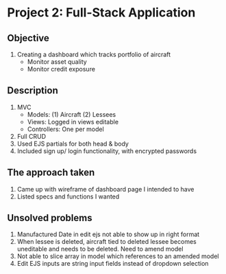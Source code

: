 # Project 2: Full-Stack Application
## Objective
1. Creating a dashboard which tracks portfolio of aircraft
   - Monitor asset quality 
   - Monitor credit exposure



## Description
1. MVC
   - Models: (1) Aircraft (2) Lessees
   - Views: Logged in views editable 
   - Controllers: One per model 
2. Full CRUD 
3. Used EJS partials for both head & body
3. Included sign up/ login functionality, with encrypted passwords



## The approach taken
1. Came up with wireframe of dashboard page I intended to have
2. Listed specs and functions I wanted 



## Unsolved problems
1. Manufactured Date in edit ejs not able to show up in right format
2. When lessee is deleted, aircraft tied to deleted lessee becomes uneditable and needs to be deleted. Need to amend model
3. Not able to slice array in model which references to an amended model 
4. Edit EJS inputs are string input fields instead of dropdown selection


